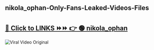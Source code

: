 
 ## nikola_ophan-Only-Fans-Leaked-Videos-Files

# <h2><a href="https://mediaupload.pro?nikola_ophan">🔗 Click to LINKS ⏩⏩ 👉 🟢 nikola_ophan </a></h2>

<a href="https://mediaupload.pro?nikola_ophan" rel="nofollow" data-target="animated-image.originalLink"><img src="https://i.ibb.co.com/xMMVF88/686577567.gif" alt="Viral Video Original" style="max-width: 100%; display: inline-block;" data-target="animated-image.originalImage"></a>